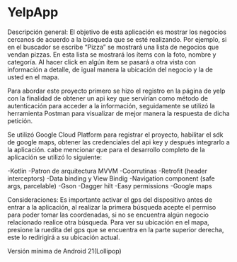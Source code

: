 # YelpApp

Descripción general: 
El objetivo de esta aplicación es mostrar los negocios cercanos de acuerdo a la búsqueda que se esté realizando. Por ejemplo, si en el buscador se escribe “Pizza” se mostrará una lista de negocios que vendan pizzas. 
En esta lista se mostrará los ítems con la foto, nombre y categoría. Al hacer click en algún ítem se pasará a otra vista con información a detalle, de igual manera la ubicación del negocio y la de usted en el mapa.

Para abordar este proyecto primero se hizo el registro en la página de yelp con la finalidad de obtener un api key que servirían como método de autenticación para acceder a la información,
seguidamente se utilizó la herramienta Postman para visualizar de mejor manera la respuesta de dicha petición.  

Se utilizó Google Cloud Platform para registrar el proyecto, habilitar el sdk de google maps, obtener las credenciales del api key y después integrarlo a la aplicación.
cabe mencionar que para el desarrollo completo de la aplicación se utilizó lo siguiente:

-Kotlin
-Patron de arquitectura MVVM 
-Coorrutinas
-Retrofit (header interceptors)
-Data binding y View Bindig
-Navigation component (safe args, parcelable)
-Gson
-Dagger hilt
-Easy permissions
-Google maps

Consideraciones:
 Es importante activar el gps del dispositivo antes de entrar a la aplicación, al realizar la primera búsqueda acepte el permiso para poder tomar las coordenadas, si no se encuentra algún negocio relacionado realice otra búsqueda.
Para ver su ubicación en el mapa, presione la ruedita del gps que se encuentra en la parte superior derecha, este lo redirigirá a su ubicación actual.

Versión mínima de Android 21(Lollipop) 
